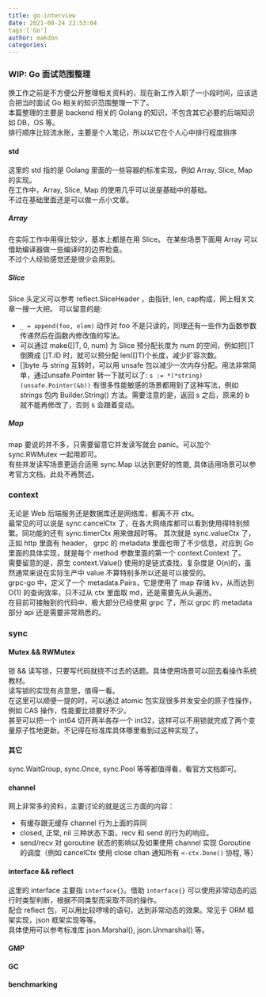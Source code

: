 ```yaml
---
title: go-interview
date: 2021-08-24 22:53:04
tags:['Go']
author: makdon
categories:
---
```


### WIP: Go 面试范围整理

换工作之前是不方便公开整理相关资料的，现在新工作入职了一小段时间，应该适合把当时面试 Go 相关的知识范围整理一下了。     
本篇整理的主要是 backend 相关的 Golang 的知识，不包含其它必要的后端知识如 DB，OS 等。  
排行顺序比较流水账，主要是个人笔记，所以以它在个人心中排行程度排序

#### std

这里的 std 指的是 Golang 里面的一些容器的标准实现，例如 Array, Slice, Map 的实现。     
在工作中，Array, Slice, Map 的使用几乎可以说是基础中的基础。    
不过在基础里面还是可以做一点小文章。

##### Array

在实际工作中用得比较少，基本上都是在用 Slice。
在某些场景下面用 Array 可以借助编译器做一些编译时的边界检查。     
不过个人经验感觉还是很少会用到。

##### Slice

Slice 头定义可以参考 reflect.SliceHeader ，由指针, len, cap构成，网上相关文章一搜一大把。
可以留意的是:    

- `_ = append(foo, elem)` 动作对 foo 不是只读的，同理还有一些作为函数参数传递然后在函数内修改值的写法。
- 可以通过 make([]T, 0, num) 为 Slice 预分配长度为 num 的空间，例如把[]T 倒腾成 []T.ID 时，就可以预分配 len([]T)个长度，减少扩容次数。
- []byte 与 string 互转时，可以用 unsafe 包以减少一次内存分配。用法非常简单，通过unsafe.Pointer 转一下就可以了: `s := *(*string)(unsafe.Pointer(&b))`
  有很多性能敏感的场景都用到了这种写法，例如 strings 包内 Builder.String() 方法。需要注意的是，返回 s 之后，原来的 b 就不能再修改了，否则 s 会跟着变动。

##### Map

map 要说的并不多，只需要留意它并发读写就会 panic。可以加个 sync.RWMutex 一起用即可。    
有些并发读写场景更适合适用 sync.Map 以达到更好的性能, 具体适用场景可以参考官方文档，此处不再赘述。

### context

无论是 Web 后端服务还是数据库还是网络库，都离不开 ctx。    
最常见的可以说是 sync.cancelCtx 了，在各大网络库都可以看到使用得特别频繁。同功能的还有 sync.timerCtx 用来做超时等。
其次就是 sync.valueCtx 了，正如 http 里面有 header， grpc 的 metadata 里面也带了不少信息，对应到 Go 里面的具体实现，就是每个 method 参数里面的第一个 context.Context 了。     
需要留意的是，原生 context.Value() 使用的是链式查找，复杂度是 O(n)的，虽然通常来说在实际生产中 value 不算特别多所以还是可以接受的。    
grpc-go 中，定义了一个 metadata.Pairs，它是使用了 map 存储 kv，从而达到 O(1) 的查询效率，只不过从 ctx 里面取 md，还是需要先从头遍历。    
在目前可接触到的代码中，极大部分已经使用 grpc 了，所以 grpc 的 metadata 部分 api 还是需要非常熟悉的。

### sync

#### Mutex && RWMutex

锁 && 读写锁，只要写代码就绕不过去的话题。具体使用场景可以回去看操作系统教材。     
读写锁的实现有点意思，值得一看。    
在这里可以顺便一提的时，可以通过 atomic 包实现很多并发安全的原子性操作，例如 CAS 操作，性能要比锁要好不少。    
甚至可以把一个 int64 切开两半各存一个 int32，这样可以不用锁就完成了两个变量原子性地更新。不记得在标准库具体哪里看到过这种实现了。

#### 其它

sync.WaitGroup, sync.Once, sync.Pool 等等都值得看，看官方文档即可。

#### channel

网上非常多的资料，主要讨论的就是这三方面的内容：
- 有缓存跟无缓存 channel 行为上面的异同
- closed, 正常, nil 三种状态下面，recv 和 send 的行为的响应。
- send/recv 对 goroutine 状态的影响以及如果使用 channel 实现 Goroutine 的调度（例如 cancelCtx 使用 close chan 通知所有 `<-ctx.Done()` 协程, 等）

#### interface && reflect

这里的 interface 主要指 `interface{}`。借助 `interface{}` 可以使用非常动态的运行时类型判断，根据不同类型而采取不同的操作。    
配合 reflect 包，可以用比较啰嗦的语句，达到非常动态的效果。常见于 ORM 框架实现，json 框架实现等等。   
具体使用可以参考标准库 json.Marshal(), json.Unmarshal() 等。

#### GMP



#### GC

#### benchmarking